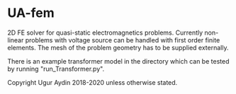 # UA-fem
2D FE solver for quasi-static electromagnetics problems. 
Currently non-linear problems with voltage source can be handled with first order finite elements.
The mesh of the problem geometry has to be supplied externally.

There is an example transformer model in the directory which can be tested by running "run_Transformer.py". 

Copyright Ugur Aydin 2018-2020 unless otherwise stated.
